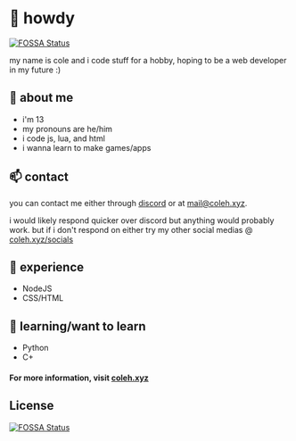 # 👋 howdy
[![FOSSA Status](https://app.fossa.com/api/projects/git%2Bgithub.com%2Festynva%2Festynva.svg?type=shield)](https://app.fossa.com/projects/git%2Bgithub.com%2Festynva%2Festynva?ref=badge_shield)

my name is cole and i code stuff for a hobby, hoping to be a web developer in my future :)

## 📖 about me
- i'm 13
- my pronouns are he/him
- i code js, lua, and html
- i wanna learn to make games/apps

## 📫 contact
you can contact me either through [discord](https://discord.com/users/450228764857597954) or at [mail@coleh.xyz](mailto:mail@coleh.xyz).

i would likely respond quicker over discord but anything would probably work. but if i don't respond on either try my other social medias @ [coleh.xyz/socials](https://coleh.xyz/socials)

## 📎 experience
- NodeJS
- CSS/HTML

## 🌱 learning/want to learn
- Python
- C+

#### For more information, visit [coleh.xyz](https://coleh.xyz)


## License
[![FOSSA Status](https://app.fossa.com/api/projects/git%2Bgithub.com%2Festynva%2Festynva.svg?type=large)](https://app.fossa.com/projects/git%2Bgithub.com%2Festynva%2Festynva?ref=badge_large)